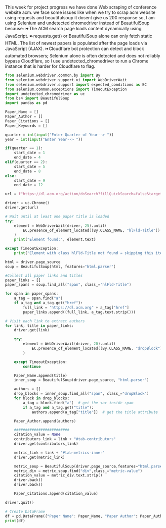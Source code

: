 This week for project progress we have done Web scraping of conference website acm. we face some issues like when we try to scrap acm website using requests and beautifulsoup it dosent give us 200 response so,
I am using Selenium and undetected chromedriver instead of BeautifulSoup because:
    ⏩The ACM search page loads content dynamically using JavaScript.
    ⏩requests.get() or BeautifulSoup alone can only fetch static HTML.
    The list of newest papers is populated after the page loads via JavaScript (AJAX).
    ⏩Cloudflare bot protection can detect and block automated browsers; Selenium alone is often detected and does not reliably bypass Cloudflare, so I use undetected_chromedriver to run a Chrome instance that is harder for Cloudflare to flag.



```python
from selenium.webdriver.common.by import By
from selenium.webdriver.support.ui import WebDriverWait
from selenium.webdriver.support import expected_conditions as EC
from selenium.common.exceptions import TimeoutException
import undetected_chromedriver as uc
from bs4 import BeautifulSoup
import pandas as pd

Paper_Name = []
Paper_Author = []
Paper_Citations = []
Paper_Keywords = []

quarter = int(input("Enter Quarter of Year--> "))
year = int(input("Enter Year--> "))

if(quarter == 1):
    start_date = 1
    end_date = 4
elif(quarter == 2):
    start_date = 5
    end_date = 8
else:
    start_date = 9
    end_date = 12

url = f"https://dl.acm.org/action/doSearch?fillQuickSearch=false&target=advanced&expand=dl&field1=AllField&text1=newest+papers&AfterMonth={start_date}&AfterYear={year}&BeforeMonth={end_date}&BeforeYear={year}&sortBy=cited"

driver = uc.Chrome()
driver.get(url)

# Wait until at least one paper title is loaded
try:
    element = WebDriverWait(driver, 25).until(
        EC.presence_of_element_located((By.CLASS_NAME, "hlFld-Title"))
    )
    print("Element found:", element.text)

except TimeoutException:
    print("Element with class hlFld-Title not found → skipping this iteration")

html = driver.page_source
soup = BeautifulSoup(html, features="html.parser")

#Collect all paper links and titles
paper_links = []
paper_spans = soup.find_all("span", class_="hlFld-Title")

for span in paper_spans:
    a_tag = span.find("a")
    if a_tag and a_tag.get("href"):
        full_link = "https://dl.acm.org" + a_tag["href"]
        paper_links.append((full_link, a_tag.text.strip()))

# Visit each link to extract authors
for link, title in paper_links:
    driver.get(link)

    try:
        element = WebDriverWait(driver, 20).until(
            EC.presence_of_element_located((By.CLASS_NAME, "dropBlock"))
        )

    except TimeoutException:
        continue

    Paper_Name.append(title)
    inner_soup = BeautifulSoup(driver.page_source, "html.parser")

    authors = []
    drop_blocks = inner_soup.find_all("span", class_="dropBlock")
    for block in drop_blocks:
        a_tag = block.find("a")  # get the <a> inside span
        if a_tag and a_tag.get("title"):
            authors.append(a_tag["title"])  # get the title attribute

    Paper_Author.append(authors)

    #########################
    citation_value = None
    contributors_link = link + "#tab-contributors"
    driver.get(contributors_link)

    metric_link = link + "#tab-metrics-inner"
    driver.get(metric_link)

    metric_soup = BeautifulSoup(driver.page_source,features="html.parser")
    metric_div = metric_soup.find("div",class_="metric-value")
    citation_value = metric_div.text.strip()
    driver.back()
    driver.back()

    Paper_Citations.append(citation_value)

driver.quit()

# Create DataFrame
df = pd.DataFrame({"Paper Name": Paper_Name, "Paper Author": Paper_Author,"Paper Citations":Paper_Citations})
print(df)
```


